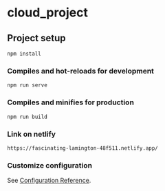 # cloud_project

## Project setup
```
npm install
```

### Compiles and hot-reloads for development
```
npm run serve
```

### Compiles and minifies for production
```
npm run build
```

### Link on netlify
```
https://fascinating-lamington-48f511.netlify.app/
```


### Customize configuration
See [Configuration Reference](https://cli.vuejs.org/config/).
